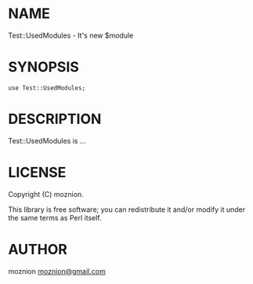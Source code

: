 # NAME

Test::UsedModules - It's new $module

# SYNOPSIS

    use Test::UsedModules;

# DESCRIPTION

Test::UsedModules is ...

# LICENSE

Copyright (C) moznion.

This library is free software; you can redistribute it and/or modify
it under the same terms as Perl itself.

# AUTHOR

moznion <moznion@gmail.com>
